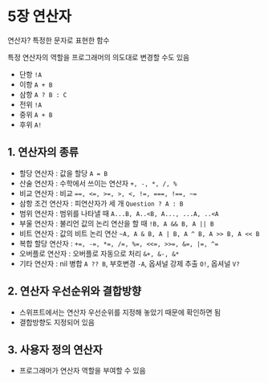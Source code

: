 # 5장 연산자

연산자? 특정한 문자로 표현한 함수

특정 연산자의 역할을 프로그래머의 의도대로 변경할 수도 있음

- 단항 `!A`
- 이항 `A + B`
- 삼항 `A ? B : C`
- 전위 `!A`
- 중위 `A + B`
- 후위 `A!`

## 1. 연산자의 종류

- 할당 연산자 : 값을 할당 `A = B`
- 산술 연산자 : 수학에서 쓰이는 연산자 `+, -, *, /, %`
- 비교 연산자 : 비교 `==, <=, >=, >, <, !=, ===, !==, ~=`
- 삼항 조건 연산자 : 피연산자가 세 개 `Question ? A : B`
- 범위 연산자 : 범위를 나타낼 때 `A...B, A..<B, A..., ...A, ..<A`
- 부울 연산자 : 불리언 값의 논리 연산을 할 때 `!B, A && B, A || B`
- 비트 연산자 : 값의 비트 논리 연산 `~A, A & B, A | B, A ^ B, A >> B, A << B`
- 복합 할당 연산자 : `+=, -=, *=, /=, %=, <<=, >>=, &=, |=, ^=`
- 오버플로 연산자 : 오버플로 자동으로 처리 `&+, &-, &*`
- 기타 연산자 : nil 병합 `A ?? B`, 부호변경 `-A`, 옵셔널 강제 추출 `O!`, 옵셔널 `V?`

## 2. 연산자 우선순위와 결합방향

- 스위프트에서는 연산자 우선순위를 지정해 놓았기 때문에 확인하면 됨
- 결합방향도 지정되어 있음

## 3. 사용자 정의 연산자

- 프로그래머가 연산자 역할을 부여할 수 있음
